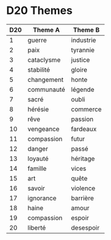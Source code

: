 # D20 Themes

| D20 | Theme A    | Theme B   |
| --- | ---------- | --------- |
| 1   | guerre     | industrie |
| 2   | paix       | tyrannie  |
| 3   | cataclysme | justice   |
| 4   | stabilité  | gloire    |
| 5   | changement | honte     |
| 6   | communauté | légende   |
| 7   | sacré      | oubli     |
| 8   | hérésie    | commerce  |
| 9   | rêve       | passion   |
| 10  | vengeance  | fardeaux  |
| 11  | compassion | futur     |
| 12  | danger     | passé     |
| 13  | loyauté    | héritage  |
| 14  | famille    | vices     |
| 15  | art        | quête     |
| 16  | savoir     | violence  |
| 17  | ignorance  | barrière  |
| 18  | haine      | amour     |
| 19  | compassion | espoir    |
| 20  | liberté    | desespoir |
